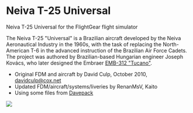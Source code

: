 # Neiva T-25 Universal
Neiva T-25 Universal for the FlightGear flight simulator

The Neiva T-25 "Universal" is a Brazilian aircraft developed by the Neiva Aeronautical Industry in the 1960s, with the task of replacing the North-American T-6 in the advanced instruction of the Brazilian Air Force Cadets. The project was authored by Brazilian-based Hungarian engineer Joseph Kovács, who later designed the Embraer [EMB-312 "Tucano"](https://github.com/flightgearbrasil/Tucano-T-27).

- Original FDM and aircraft by David Culp, October 2010, davidculp@cox.net
- Updated FDM/aircraft/systems/liveries by RenanMsV, Kaito
- Using some files from [Davepack](https://github.com/FGMEMBERS-NONGPL/DavePack)

![](https://i0.wp.com/www.cavok.com.br/blog/wp-content/uploads/2019/07/43e65b4d3361d2df28612c0f8c9c8a30.jpg)
